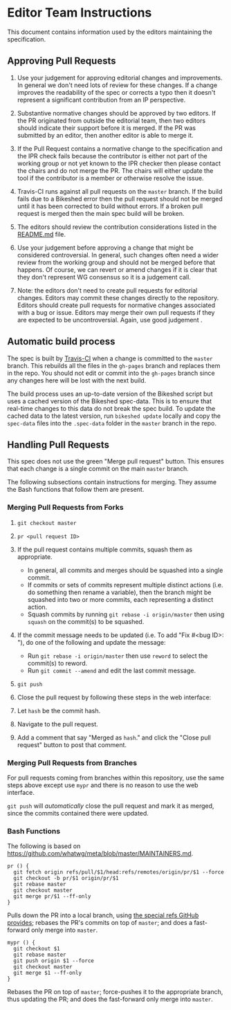 # Editor Team Instructions

This document contains information used by the editors maintaining the specification.

## Approving Pull Requests

1. Use your judgement for approving editorial changes and improvements. In general we don't need lots of review for these changes. If a change improves the readability of the spec or corrects a typo then it doesn't represent a significant contribution from an IP perspective.

2. Substantive normative changes should be approved by two editors. If the PR originated from outside the editorial team, then two editors should indicate their support before it is merged. If the PR was submitted by an editor, then another editor is able to merge it.

3. If the Pull Request contains a normative change to the specification and the IPR check fails because the contributor is either not part of the working group or not yet known to the IPR checker then please contact the chairs and do not merge the PR. The chairs will either update the tool if the contributor is a member or otherwise resolve the issue.

4. Travis-CI runs against all pull requests on the `master` branch. If the build fails due to a Bikeshed error then the pull request should not be merged until it has been corrected to build without errors. If a broken pull request is merged then the main spec build will be broken.

5. The editors should review the contribution considerations listed in the [README.md](README.md) file.

6. Use your judgement before approving a change that might be considered controversial. In general, such changes often need a wider review from the working group and should not be merged before that happens. Of course, we can revert or amend changes if it is clear that they don't represent WG consensus so it is a judgement call.

7. Note: the editors don't need to create pull requests for editorial changes. Editors may commit these changes directly to the repository. Editors should create pull requests for normative changes associated with a bug or issue. Editors may merge their own pull requests if they are expected to be uncontroversial. Again, use good judgement .

## Automatic build process

The spec is built by [Travis-CI](https://travis-ci.org/) when a change is committed to the `master` branch. This rebuilds all the files in the `gh-pages` branch and replaces them in the repo. You should not edit or commit into the `gh-pages` branch since any changes here will be lost with the next build.

The build process uses an up-to-date version of the Bikeshed script but uses a cached version of the Bikeshed spec-data. This is to ensure that real-time changes to this data do not break the spec build. To update the cached data to the latest version, run `bikeshed update` locally and copy the `spec-data` files into the `.spec-data` folder in the `master` branch in the repo.

## Handling Pull Requests

This spec does not use the green "Merge pull request" button. This ensures that each change is a single commit on the main `master` branch.

The following subsections contain instructions for merging. They assume the Bash functions that follow them are present.

### Merging Pull Requests from Forks

1. `git checkout master`

1. `pr <pull request ID>`

1. If the pull request contains multiple commits, squash them as appropriate.
   * In general, all commits and merges should be squashed into a single commit.
   * If commits or sets of commits represent multiple distinct actions (i.e. do something then rename a variable), then the branch might be squashed into two or more commits, each representing a distinct action.
   * Squash commits by running `git rebase -i origin/master` then using `squash` on the commit(s) to be squashed.

1. If the commit message needs to be updated (i.e. To add "Fix #\<bug ID\>: "), do one of the following and update the message:
    * Run `git rebase -i origin/master` then use `reword` to select the commit(s) to reword.
    * Run `git commit --amend` and edit the last commit message.

1. `git push`

1. Close the pull request by following these steps in the web interface:
  1. Let `hash` be the commit hash.
  1. Navigate to the pull request.
  1. Add a comment that say "Merged as `hash`." and click the "Close pull request" button to post that
comment.

### Merging Pull Requests from Branches
For pull requests coming from branches within this repository, use the same steps above except use `mypr` and there is no reason to use the web interface.

`git push` will _automatically_ close the pull request and mark it as merged, since the commits contained there were updated.

### Bash Functions
The following is based on https://github.com/whatwg/meta/blob/master/MAINTAINERS.md.

```
pr () {
  git fetch origin refs/pull/$1/head:refs/remotes/origin/pr/$1 --force
  git checkout -b pr/$1 origin/pr/$1
  git rebase master
  git checkout master
  git merge pr/$1 --ff-only
}
```
Pulls down the PR into a local branch, using [the special refs GitHub provides](https://help.github.com/articles/checking-out-pull-requests-locally/); rebases the PR's commits on top of `master`; and does a fast-forward only merge into `master`.

```
mypr () {
  git checkout $1
  git rebase master
  git push origin $1 --force
  git checkout master
  git merge $1 --ff-only
}
```
Rebases the PR on top of `master`; force-pushes it to the appropriate branch, thus updating the PR; and does the fast-forward only merge into `master`.

